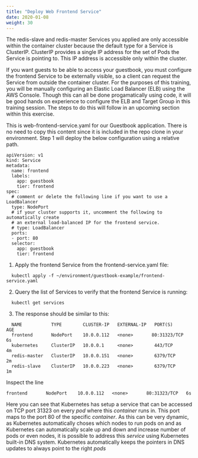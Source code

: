 ```yaml
---
title: "Deploy Web Frontend Service"
date: 2020-01-08
weight: 30
---
```


The redis-slave and redis-master Services you applied are only accessible within the container cluster because the default type for a Service is ClusterIP. ClusterIP provides a single IP address for the set of Pods the Service is pointing to. This IP address is accessible only within the cluster.

If you want guests to be able to access your guestbook, you must configure the frontend Service to be externally visible, so a client can request the Service from outside the container cluster. For the purposes of this training, you will be manually configuring an Elastic Load Balancer (ELB) using the AWS Console. Though this can all be done progamatically using code, it will be good hands on experience to configure the ELB and Target Group in this training session. The steps to do this will follow in an upcoming section within this exercise.

This is web-frontend-service.yaml for our Guestbook application. There is no need to copy this content since it is included in the repo clone in your environment. Step 1 will deploy the below configuration using a relative path.

```
apiVersion: v1
kind: Service
metadata:
  name: frontend
  labels:
    app: guestbook
    tier: frontend
spec:
  # comment or delete the following line if you want to use a LoadBalancer
  type: NodePort 
  # if your cluster supports it, uncomment the following to automatically create
  # an external load-balanced IP for the frontend service.
  # type: LoadBalancer
  ports:
  - port: 80
  selector:
    app: guestbook
    tier: frontend
```

1. Apply the frontend Service from the frontend-service.yaml file:

```
  kubectl apply -f ~/environment/guestbook-example/frontend-service.yaml
```

2. Query the list of Services to verify that the frontend Service is running:

```
  kubectl get services
```

3. The response should be similar to this:

```
  NAME           TYPE        CLUSTER-IP   EXTERNAL-IP   PORT(S)        AGE
  frontend       NodePort    10.0.0.112   <none>       80:31323/TCP   6s
  kubernetes     ClusterIP   10.0.0.1     <none>        443/TCP        4m
  redis-master   ClusterIP   10.0.0.151   <none>        6379/TCP       2m
  redis-slave    ClusterIP   10.0.0.223   <none>        6379/TCP       1m
```  

Inspect the line
```
frontend       NodePort    10.0.0.112   <none>       80:31323/TCP   6s
```

Here you can see that Kubernetes has setup a service that can be accessed on TCP port 31323 on every *pod* where this *container* runs in. This port maps to the port 80 of the specific *container*. 
As this can be very dynamic, as Kubernetes automatically choses which nodes to run pods on and  as Kubernetes can automatically scale up and down and increase number of pods or even nodes, it is possible to address this *service* using Kubernetes built-in DNS system. Kubernetes automatically keeps the pointers in DNS updates to always point to the right *pods*


